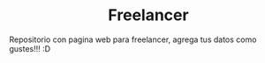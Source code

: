 # <center>Freelancer</center>

Repositorio con pagina web para freelancer, agrega tus datos como gustes!!! :D